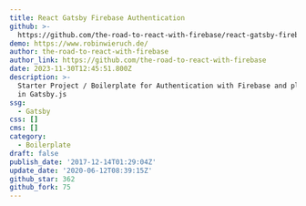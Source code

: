 ```yaml
---
title: React Gatsby Firebase Authentication
github: >-
  https://github.com/the-road-to-react-with-firebase/react-gatsby-firebase-authentication
demo: https://www.robinwieruch.de/
author: the-road-to-react-with-firebase
author_link: https://github.com/the-road-to-react-with-firebase
date: 2023-11-30T12:45:51.800Z
description: >-
  Starter Project / Boilerplate for Authentication with Firebase and plain React
  in Gatsby.js
ssg:
  - Gatsby
css: []
cms: []
category:
  - Boilerplate
draft: false
publish_date: '2017-12-14T01:29:04Z'
update_date: '2020-06-12T08:39:15Z'
github_star: 362
github_fork: 75
---
```

